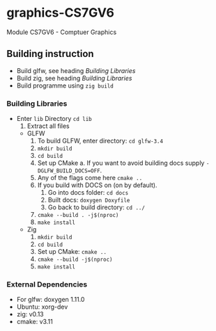 # graphics-CS7GV6
Module CS7GV6 - Comptuer Graphics 

## Building instruction
* Build glfw, see heading *Building Libraries*
* Build zig, see heading *Building Libraries*
* Build programme using `zig build`

### Building Libraries
* Enter `lib` Directory `cd lib`
    1. Extract all files
    * GLFW
        1. To build GLFW, enter directory: `cd glfw-3.4`
        1. `mkdir build`
        1. `cd build`
        1. Set up CMake
            a. If you want to avoid building docs supply
               `-DGLFW_BUILD_DOCS=OFF`.
        1. Any of the flags come here `cmake ..`
        1. If you build with DOCS on (on by default).
            1. Go into docs folder: `cd docs`
            1. Built docs: `doxygen Doxyfile`
            1. Go back to build directory: `cd ../`
        1. `cmake --build . -j$(nproc)`
        1. `make install`
    * Zig
        1. `mkdir build`
        1. `cd build`
        1. Set up CMake: `cmake ..`
        1. `cmake --build -j$(nproc)`
        1. `make install`

### External Dependencies
* For glfw: doxygen 1.11.0
* Ubuntu: xorg-dev
* zig: v0.13
* cmake: v3.11
